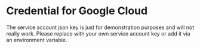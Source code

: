 # Credential for Google Cloud

The service account json key is just for demonstration purposes and will not really work. Please replace with your own service account key or add it via an environment variable.
